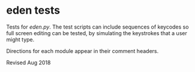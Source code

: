
eden tests
==========

Tests for *eden.py*.  The test scripts can include sequences of keycodes
so full screen editing can be tested, by simulating the keystrokes that a 
user might type.

Directions for each module appear in their comment headers.

Revised Aug 2018


